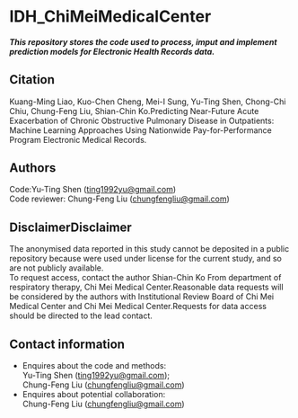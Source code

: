﻿# IDH_ChiMeiMedicalCenter##### This repository stores the code used to process, imput and implement prediction models for Electronic Health Records data.## CitationKuang-Ming Liao, Kuo-Chen Cheng, Mei-I Sung, Yu-Ting Shen, Chong-Chi Chiu, Chung-Feng Liu, Shian-Chin Ko.Predicting Near-Future Acute Exacerbation of Chronic Obstructive Pulmonary Disease in Outpatients: Machine Learning Approaches Using Nationwide Pay-for-Performance Program Electronic Medical Records.## AuthorsCode:Yu-Ting Shen (ting1992yu@gmail.com)<br>Code reviewer:  Chung-Feng Liu (chungfengliu@gmail.com)## DisclaimerDisclaimerThe anonymised data reported in this study cannot be deposited in a public repository because were used under license for the current study, and so are not publicly available.<br>To request access, contact the author Shian-Chin Ko From department of respiratory therapy, Chi Mei Medical Center.Reasonable data requests will be considered by the authors with Institutional Review Board of Chi Mei Medical Center and Chi Mei Medical Center.Requests for data access should be directed to the lead contact.## Contact information- Enquires about the code and methods:<br>Yu-Ting Shen (ting1992yu@gmail.com);<br>Chung-Feng Liu (chungfengliu@gmail.com)- Enquires about potential collaboration:<br>Chung-Feng Liu (chungfengliu@gmail.com)